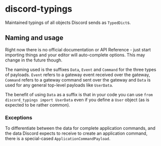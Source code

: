 # discord-typings

Maintained typings of all objects Discord sends as `TypedDict`s.

## Naming and usage

Right now there is no official documentation or API Reference - just start
importing things and your editor will auto-complete options. This may change in
the future though.

The naming used is the suffixes `Data`, `Event` and `Command` for the three
types of payloads. `Event` refers to a gateway event received over the gateway,
`Command` refers to a gateway command sent over the gateway and `Data` is used
for any general top-level payloads like `UserData`.

The benefit of using `Data` as a suffix is that in your code you can use
`from discord_typings import UserData` even if you define a `User` object (as
is expected to be rather common).

### Exceptions

To differentiate between the data for complete application commands, and the
data Discord expects to receive to create an application command, there is
a special-cased `ApplicationCommandPayload`.
